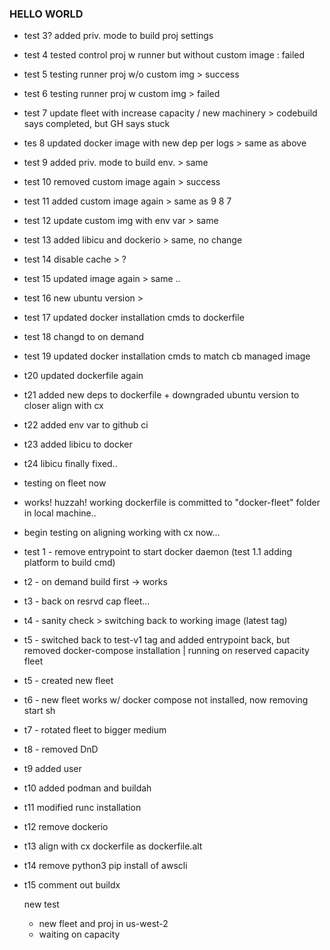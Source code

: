 ### HELLO WORLD
- test 3? added priv. mode to build proj settings
- test 4 tested control proj w runner but without custom image : failed 
- test 5 testing runner proj w/o custom img > success
- test 6 testing runner proj w custom img > failed
- test 7 update fleet with increase capacity / new machinery > codebuild says completed, but GH says stuck
- tes 8 updated docker image with new dep per logs > same as above
- test 9 added priv. mode to build env. > same
- test 10 removed custom image again > success
- test 11 added custom image again > same as 9 8 7
- test 12 update custom img with env var > same
- test 13 added libicu and dockerio > same, no change
- test 14 disable cache > ?
- test 15 updated image again > same ..
- test 16 new ubuntu version >
- test 17 updated docker installation cmds to dockerfile
- test 18 changd to on demand
- test 19 updated docker installation cmds to match cb managed image
- t20 updated dockerfile again
- t21 added new deps to dockerfile + downgraded ubuntu version to closer align with cx
- t22 added env var to github ci
- t23 added libicu to docker
- t24 libicu finally fixed..
- testing on fleet now
- works! huzzah! working dockerfile is committed to "docker-fleet" folder in local machine..
- begin testing on aligning working with cx now...
- test 1 - remove entrypoint to start docker daemon (test 1.1 adding platform to build cmd)
- t2 - on demand build first -> works
- t3 - back on resrvd cap fleet...
- t4 - sanity check > switching back to working image (latest tag)
- t5 - switched back to test-v1 tag and added entrypoint back, but removed docker-compose installation | running on reserved capacity fleet
- t5 - created new fleet
- t6 - new fleet works w/ docker compose not installed, now removing start sh
- t7 - rotated fleet to bigger medium
- t8 - removed DnD
- t9 added user
- t10 added podman and buildah
- t11 modified runc installation
- t12 remove dockerio
- t13 align with cx dockerfile as dockerfile.alt
- t14 remove python3 pip install of awscli
- t15 comment out buildx

  new test
  - new fleet and proj in us-west-2
  - waiting on capacity
